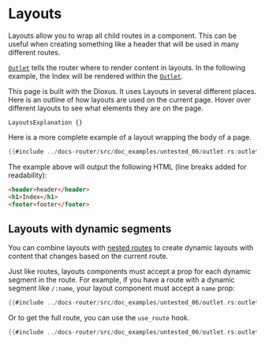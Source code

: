 # Layouts

Layouts allow you to wrap all child routes in a component. This can be useful when creating something like a header that will be used in many different routes.

[`Outlet`] tells the router where to render content in layouts. In the following example,
the Index will be rendered within the [`Outlet`].

This page is built with the Dioxus. It uses Layouts in several different places. Here is an outline of how layouts are used on the current page. Hover over different layouts to see what elements they are on the page.

```inject-dioxus
LayoutsExplanation {}
```

Here is a more complete example of a layout wrapping the body of a page.

```rust
{{#include ../docs-router/src/doc_examples/untested_06/outlet.rs:outlet}}
```

The example above will output the following HTML (line breaks added for
readability):

```html
<header>header</header>
<h1>Index</h1>
<footer>footer</footer>
```

## Layouts with dynamic segments

You can combine layouts with [nested routes](./routes/nested.md) to create dynamic layouts with content that changes based on the current route.

Just like routes, layouts components must accept a prop for each dynamic segment in the route. For example, if you have a route with a dynamic segment like `/:name`, your layout component must accept a `name` prop:

```rust
{{#include ../docs-router/src/doc_examples/untested_06/outlet.rs:outlet_with_params}}
```

Or to get the full route, you can use the `use_route` hook.

```rust
{{#include ../docs-router/src/doc_examples/untested_06/outlet.rs:outlet_route}}
```

[`Outlet`]: https://docs.rs/dioxus-router/latest/dioxus_router/components/fn.Outlet.html
[`use_route`]: https://docs.rs/dioxus-router/latest/dioxus_router/hooks/fn.use_route.html
